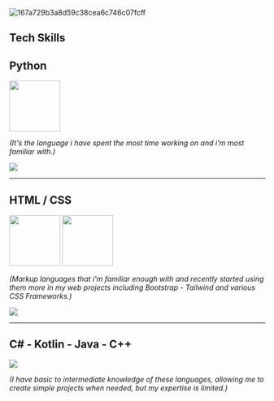 ![167a729b3a8d59c38cea6c746c07fcff](https://github.com/user-attachments/assets/5ac91b99-174c-4f3b-a0f0-6c15afb97b8b)


Tech Skills
----------
Python
----------
<img src="https://user-images.githubusercontent.com/74038190/212257472-08e52665-c503-4bd9-aa20-f5a4dae769b5.gif" width="100">

_(It's the language i have spent the most time working on and i'm most familiar with.)_

![](https://geps.dev/progress/55?dangerColor=800000&warningColor=ff9900&successColor=006600)

----------
HTML / CSS
----------

<img src="https://github.com/Anmol-Baranwal/Cool-GIFs-For-GitHub/assets/74038190/29fd6286-4e7b-4d6c-818f-c4765d5e39a9" width="100">
<img src="https://github.com/Anmol-Baranwal/Cool-GIFs-For-GitHub/assets/74038190/67f477ed-6624-42da-99f0-1a7b1a16eecb" width="100">

_(Markup languages that i'm familiar enough with and recently started using them more in my web projects including Bootstrap - Tailwind and various CSS Frameworks.)_

![](https://geps.dev/progress/25?dangerColor=800000&warningColor=ff9900&successColor=006600)

----------
C# - Kotlin - Java - C++
----------
![](https://geps.dev/progress/10?dangerColor=800000&warningColor=ff9900&successColor=006600)

_(I have basic to intermediate knowledge of these languages, allowing me to create simple projects when needed, but my expertise is limited.)_
